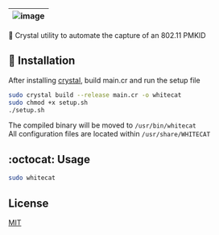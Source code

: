| ![image](https://user-images.githubusercontent.com/63486672/114242139-05487480-9950-11eb-9fa5-f91d6ab18943.png) |
| :------: |
🔮 Crystal utility to automate the capture of an 802.11 PMKID

## 📝 Installation

After installing [crystal](https://crystal-lang.org/install/), build main.cr and run the setup file

```bash
sudo crystal build --release main.cr -o whitecat
sudo chmod +x setup.sh
./setup.sh
```

The compiled binary will be moved to `/usr/bin/whitecat`  
All configuration files are located within `/usr/share/WHITECAT`

## :octocat: Usage

```bash
sudo whitecat
```
## License
[MIT](https://choosealicense.com/licenses/mit/)
